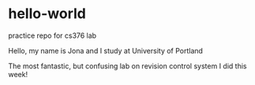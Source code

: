 # hello-world
practice repo for cs376 lab


Hello, my name is Jona and I study at University of Portland

The most fantastic, but confusing lab on revision control system I did this week!
